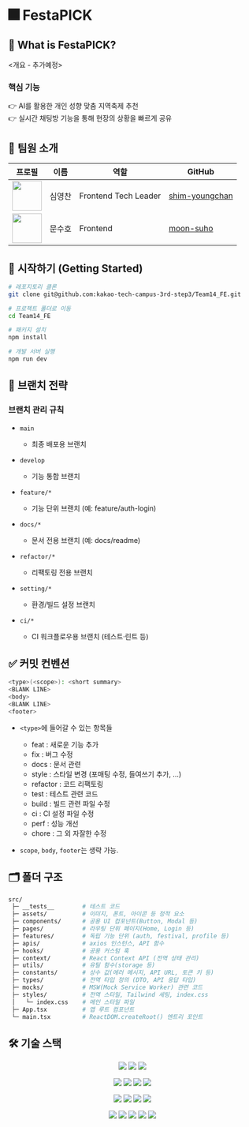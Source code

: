 # 🎆 FestaPICK

## 📌 What is FestaPICK?

<개요 - 추가예정>

### 핵심 기능

👉 AI를 활용한 개인 성향 맞춤 지역축제 추천 </br>
👉 실시간 채팅방 기능을 통해 현장의 상황을 빠르게 공유

## 👥 팀원 소개

| 프로필                                                        | 이름   | 역할                 | GitHub                                             |
| ------------------------------------------------------------- | ------ | -------------------- | -------------------------------------------------- |
| <img src="https://github.com/skybluesharkk.png" width="60" /> | 심영찬 | Frontend Tech Leader | [shim-youngchan](https://github.com/skybluesharkk) |
| <img src="https://github.com/dib3474.png" width="60" />       | 문수호 | Frontend             | [moon-suho](https://github.com/dib3474)            |

## 🚀 시작하기 (Getting Started)

```bash
# 레포지토리 클론
git clone git@github.com:kakao-tech-campus-3rd-step3/Team14_FE.git

# 프로젝트 폴더로 이동
cd Team14_FE

# 패키지 설치
npm install

# 개발 서버 실행
npm run dev
```

## 🌱 브랜치 전략

### 브랜치 관리 규칙

- `main`
  - 최종 배포용 브랜치

- `develop`
  - 기능 통합 브랜치

- `feature/*`
  - 기능 단위 브랜치 (예: feature/auth-login)

- `docs/*`
  - 문서 전용 브랜치 (예: docs/readme)

- `refactor/*`
  - 리팩토링 전용 브랜치

- `setting/*`
  - 환경/빌드 설정 브랜치

- `ci/*`
  - CI 워크플로우용 브랜치 (테스트·린트 등)

## ✅ 커밋 컨벤션

```bash
<type>(<scope>): <short summary>
<BLANK LINE>
<body>
<BLANK LINE>
<footer>
```

- `<type>`에 들어갈 수 있는 항목들
  - feat : 새로운 기능 추가
  - fix : 버그 수정
  - docs : 문서 관련
  - style : 스타일 변경 (포매팅 수정, 들여쓰기 추가, …)
  - refactor : 코드 리팩토링
  - test : 테스트 관련 코드
  - build : 빌드 관련 파일 수정
  - ci : CI 설정 파일 수정
  - perf : 성능 개선
  - chore : 그 외 자잘한 수정

- `scope`, `body`, `footer`는 생략 가능.

## 🗂️ 폴더 구조

```bash
src/
 ├─ __tests__        # 테스트 코드
 ├─ assets/          # 이미지, 폰트, 아이콘 등 정적 요소
 ├─ components/      # 공용 UI 컴포넌트(Button, Modal 등)
 ├─ pages/           # 라우팅 단위 페이지(Home, Login 등)
 ├─ features/        # 독립 기능 단위 (auth, festival, profile 등)
 ├─ apis/            # axios 인스턴스, API 함수
 ├─ hooks/           # 공용 커스텀 훅
 ├─ context/         # React Context API (전역 상태 관리)
 ├─ utils/           # 유틸 함수(storage 등)
 ├─ constants/       # 상수 값(에러 메시지, API URL, 토큰 키 등)
 ├─ types/           # 전역 타입 정의 (DTO, API 응답 타입)
 ├─ mocks/           # MSW(Mock Service Worker) 관련 코드
 ├─ styles/          # 전역 스타일, Tailwind 세팅, index.css
 │   └─ index.css    # 메인 스타일 파일
 ├─ App.tsx          # 앱 루트 컴포넌트
 └─ main.tsx         # ReactDOM.createRoot() 엔트리 포인트
```

## 🛠 기술 스택

<p align="center">
  <!-- Framework -->
  <img src="https://img.shields.io/badge/React-20232A?style=for-the-badge&logo=react&logoColor=61DAFB" />
  <img src="https://img.shields.io/badge/Vite-646CFF?style=for-the-badge&logo=vite&logoColor=white" />
  <img src="https://img.shields.io/badge/TypeScript-3178C6?style=for-the-badge&logo=typescript&logoColor=white" />
</p>
<P align="center">
  <img src="https://img.shields.io/badge/React_Query-FF4154?style=for-the-badge&logo=react-query&logoColor=white" />
  <img src="https://img.shields.io/badge/Zustand-593D88?style=for-the-badge&logo=react&logoColor=white" />
  <img src="https://img.shields.io/badge/React_Router-CA4245?style=for-the-badge&logo=react-router&logoColor=white" />
  <img src="https://img.shields.io/badge/Tailwind_CSS-06B6D4?style=for-the-badge&logo=tailwindcss&logoColor=white" />
</p>
<P align="center">
  <img src="https://img.shields.io/badge/React_Hook_Form-EC5990?style=for-the-badge&logo=reacthookform&logoColor=white" />
  <img src="https://img.shields.io/badge/Zod-3E67B1?style=for-the-badge&logoColor=white" />
  <img src="https://img.shields.io/badge/Axios-5A29E4?style=for-the-badge&logo=axios&logoColor=white" />
  <img src="https://img.shields.io/badge/React_Error_Boundary-CC0000?style=for-the-badge&logo=react&logoColor=white" />
</p>
<P align="center">
  <img src="https://img.shields.io/badge/Vitest-6E9F18?style=for-the-badge&logo=vitest&logoColor=white" />
  <img src="https://img.shields.io/badge/MSW-FF6A33?style=for-the-badge&logo=mock-service-worker&logoColor=white" />
  <img src="https://img.shields.io/badge/ESLint-4B32C3?style=for-the-badge&logo=eslint&logoColor=white" />
  <img src="https://img.shields.io/badge/Airbnb_Config-FF5A5F?style=for-the-badge&logo=airbnb&logoColor=white" />
  <img src="https://img.shields.io/badge/Prettier-1A2C34?style=for-the-badge&logo=prettier&logoColor=F7BA3E" />
</p>
